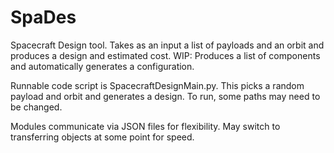 # SpaDes

Spacecraft Design tool. Takes as an input a list of payloads and an orbit and produces a design and estimated cost. 
WIP: Produces a list of components and automatically generates a configuration.

Runnable code script is SpacecraftDesignMain.py. This picks a random payload and orbit and generates a design.
To run, some paths may need to be changed.

Modules communicate via JSON files for flexibility. May switch to transferring objects at some point for speed.
